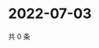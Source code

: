 # 2022-07-03

共 0 条

<!-- BEGIN WEIBO -->
<!-- 最后更新时间 Sun Jul 03 2022 05:00:55 GMT+0800 (China Standard Time) -->

<!-- END WEIBO -->
